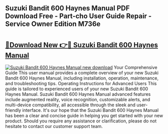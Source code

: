 ## Suzuki Bandit 600 Haynes Manual PDF Download Free - Part-cho User Guide Repair - Service Owner Edition M736e

# <h2><a href="http://cf10872.oget.top/?id=Suzuki+Bandit+600+Haynes+Manual">🔗Download New 👉🔴 Suzuki Bandit 600 Haynes Manual</a></h2>

[![Suzuki Bandit 600 Haynes Manual new download](https://i.imgur.com/5g1atiW.png)](http://cf10872.oget.top/?id=Suzuki+Bandit+600+Haynes+Manual)
Your Comprehensive Guide This user manual provides a complete overview of your new Suzuki Bandit 600 Haynes Manual, including installation, operation, maintenance, and troubleshooting tips. Operating Instructions for Advanced Users This guide is tailored to experienced users of your new Suzuki Bandit 600 Haynes Manual. Suzuki Bandit 600 Haynes Manual advanced features include augmented reality, voice recognition, customizable alerts, and multi-device compatibility, all accessible through the sleek and user-friendly interface. It's our hope that the Suzuki Bandit 600 Haynes Manual has been a clear and concise guide in helping you get started with your new product. Should you require any assistance or clarification, please do not hesitate to contact our customer support team.
